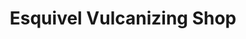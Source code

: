 ---
title: "Esquivel Vulcanizing Shop"
url: /gabaldon/esquivel-vulcanizing-shop/
shop: Autowerkstatt
---